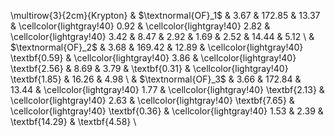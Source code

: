  \multirow{3}{2cm}{Krypton} & $\textnormal{OF}_1$ & 3.67 & 172.85 & 13.37 &  \cellcolor{lightgray!40} 0.92 &  \cellcolor{lightgray!40} 2.82 &  \cellcolor{lightgray!40} 3.42 &  8.47 &  2.92 &  1.69 &  2.52 &  14.44 &  5.12 \\ 
   & $\textnormal{OF}_2$ & 3.68 & 169.42 & 12.89 &  \cellcolor{lightgray!40} \textbf{0.59} &  \cellcolor{lightgray!40} 3.86 &  \cellcolor{lightgray!40} \textbf{2.56} &  8.69 &  3.79 &  \textbf{0.31} &  \cellcolor{lightgray!40} \textbf{1.85} &  16.26 &  4.98 \\ 
   & $\textnormal{OF}_3$ & 3.66 & 172.84 & 13.44 &  \cellcolor{lightgray!40} 1.77 &  \cellcolor{lightgray!40} \textbf{2.13} &  \cellcolor{lightgray!40} 2.63 &  \cellcolor{lightgray!40} \textbf{7.65} &  \cellcolor{lightgray!40} \textbf{0.36} &  \cellcolor{lightgray!40} 1.53 &  2.39 &  \textbf{14.29} &  \textbf{4.58} \\ 
  